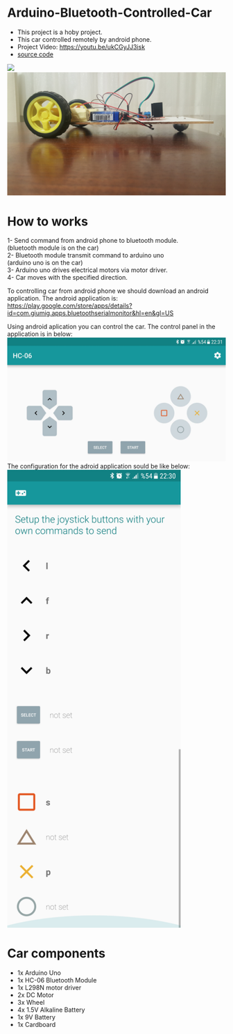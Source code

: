 # Arduino-Bluetooth-Controlled-Car

* This project is a hoby project.
* This car controlled remotely by android phone.
* Project Video: https://youtu.be/ukCGyJJ3isk
* [source code](bluetooth_car.ino)

<img src="Images/Car1.jpg" width="800">
<img src="Images/Car2.jpg" width="800">

# How to works
1- Send command from android phone to bluetooth module. <br /> 
   (bluetooth module is on the car) <br /> 
2- Bluetooth module transmit command to arduino uno <br /> 
   (arduino uno is on the car) <br /> 
3- Arduino uno drives electrical motors via motor driver. <br /> 
4- Car moves with the specified direction. <br /> 

To controlling car from android phone we should download an android application.
The android application is: https://play.google.com/store/apps/details?id=com.giumig.apps.bluetoothserialmonitor&hl=en&gl=US<br /> 

Using android aplication you can control the car. The control panel in the application is in below: <br /> 
<img src="Images/control_panel2.jpeg" width="800">
The configuration for the adroid application sould be like below:<br /> 
<img src="Images/control_panel.jpeg" width="400">

# Car components
* 1x Arduino Uno
* 1x HC-06 Bluetooth Module
* 1x L298N motor driver
* 2x DC Motor
* 3x Wheel
* 4x 1.5V Alkaline Battery
* 1x 9V Battery
* 1x Cardboard

